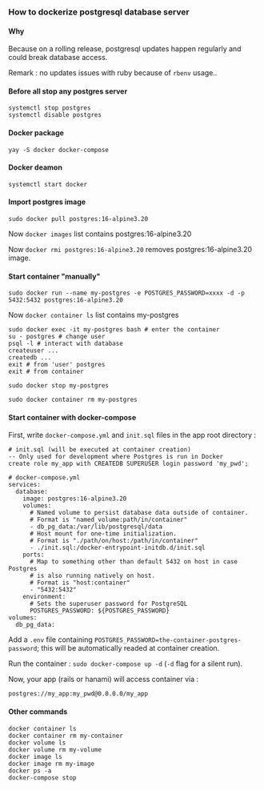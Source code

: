 ### How to dockerize postgresql database server

#### Why
Because on a rolling release, postgresql updates happen regularly and could break database access.

Remark : no updates issues with ruby because of `rbenv` usage..

#### Before all stop any postgres server
```
systemctl stop postgres
systemctl disable postgres
```

#### Docker package
```
yay -S docker docker-compose
```

#### Docker deamon
```
systemctl start docker
```

#### Import postgres image
```
sudo docker pull postgres:16-alpine3.20
```
Now `docker images` list contains postgres:16-alpine3.20

Now `docker rmi postgres:16-alpine3.20` removes postgres:16-alpine3.20 image.

#### Start container "manually"
```
sudo docker run --name my-postgres -e POSTGRES_PASSWORD=xxxx -d -p 5432:5432 postgres:16-alpine3.20
```
Now `docker container ls` list contains my-postgres

```
sudo docker exec -it my-postgres bash # enter the container
su - postgres # change user
psql -l # interact with database
createuser ...
createdb ...
exit # from 'user' postgres
exit # from container
```

`sudo docker stop my-postgres`

`sudo docker container rm my-postgres`

#### Start container with docker-compose
First, write `docker-compose.yml` and `init.sql` files in the app root 
directory :
```
# init.sql (will be executed at container creation)
-- Only used for development where Postgres is run in Docker
create role my_app with CREATEDB SUPERUSER login password 'my_pwd';

# docker-compose.yml
services:
  database:
    image: postgres:16-alpine3.20
    volumes:
      # Named volume to persist database data outside of container.
      # Format is "named_volume:path/in/container"
      - db_pg_data:/var/lib/postgresql/data
      # Host mount for one-time initialization.
      # Format is "./path/on/host:/path/in/container"
      - ./init.sql:/docker-entrypoint-initdb.d/init.sql
    ports:
      # Map to something other than default 5432 on host in case Postgres
      # is also running natively on host.
      # Format is "host:container"
      - "5432:5432"
    environment:
      # Sets the superuser password for PostgreSQL
      POSTGRES_PASSWORD: ${POSTGRES_PASSWORD}
volumes:
  db_pg_data:
```

Add a `.env` file containing 
`POSTGRES_PASSWORD=the-container-postgres-password`; this will be automatically 
readed at container creation.

Run the container : `sudo docker-compose up -d` (`-d` flag for a silent run).

Now, your app (rails or hanami) will access container via :
```
postgres://my_app:my_pwd@0.0.0.0/my_app
```

#### Other commands
```
docker container ls
docker container rm my-container
docker volume ls
docker volume rm my-volume
docker image ls
docker image rm my-image
docker ps -a
docker-compose stop
```
